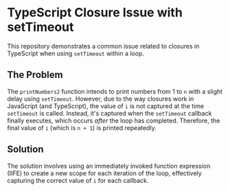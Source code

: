 # TypeScript Closure Issue with setTimeout

This repository demonstrates a common issue related to closures in TypeScript when using `setTimeout` within a loop.

## The Problem
The `printNumbers2` function intends to print numbers from 1 to `n` with a slight delay using `setTimeout`. However, due to the way closures work in JavaScript (and TypeScript), the value of `i` is not captured at the time `setTimeout` is called. Instead, it's captured when the `setTimeout` callback finally executes, which occurs *after* the loop has completed. Therefore, the final value of `i` (which is `n + 1`) is printed repeatedly.

## Solution
The solution involves using an immediately invoked function expression (IIFE) to create a new scope for each iteration of the loop, effectively capturing the correct value of `i` for each callback.